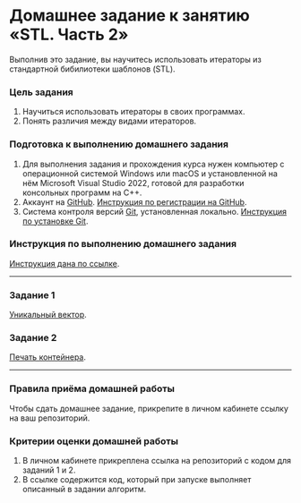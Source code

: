 # Домашнее задание к занятию «STL. Часть 2»

Выполнив это задание, вы научитесь использовать итераторы из стандартной бибилиотеки шаблонов (STL).

### Цель задания

1. Научиться использовать итераторы в своих программах.
2. Понять различия между видами итераторов.

### Подготовка к выполнению домашнего задания

1. Для выполнения задания и прохождения курса нужен компьютер с операционной системой Windows или macOS и установленной на нём Microsoft Visual Studio 2022, готовой для разработки консольных программ на C++.
2. Аккаунт на [GitHub](https://github.com/). [Инструкция по регистрации на GitHub](https://github.com/netology-code/cppm-homeworks/tree/main/common/sign%20up).
3. Система контроля версий [Git](https://git-scm.com/), установленная локально. [Инструкция по установке Git](https://github.com/netology-code/cppm-homeworks/tree/main/common/download).

### Инструкция по выполнению домашнего задания

[Инструкция дана по ссылке](https://github.com/netology-code/cppm-homeworks/blob/main/common/readme.md).

------

### Задание 1

[Уникальный вектор](https://github.com/Sergey-87/Netology-Homework-CPP/tree/main/Block5/Lesson7/Task1).

### Задание 2

[Печать контейнера](https://github.com/Sergey-87/Netology-Homework-CPP/tree/main/Block5/Lesson7/Task2).

------

### Правила приёма домашней работы

Чтобы сдать домашнее задание, прикрепите в личном кабинете ссылку на ваш репозиторий.

### Критерии оценки домашней работы

1. В личном кабинете прикреплена ссылка на репозиторий с кодом для заданий 1 и 2.
2. В ссылке содержится код, который при запуске выполняет описанный в задании алгоритм.
